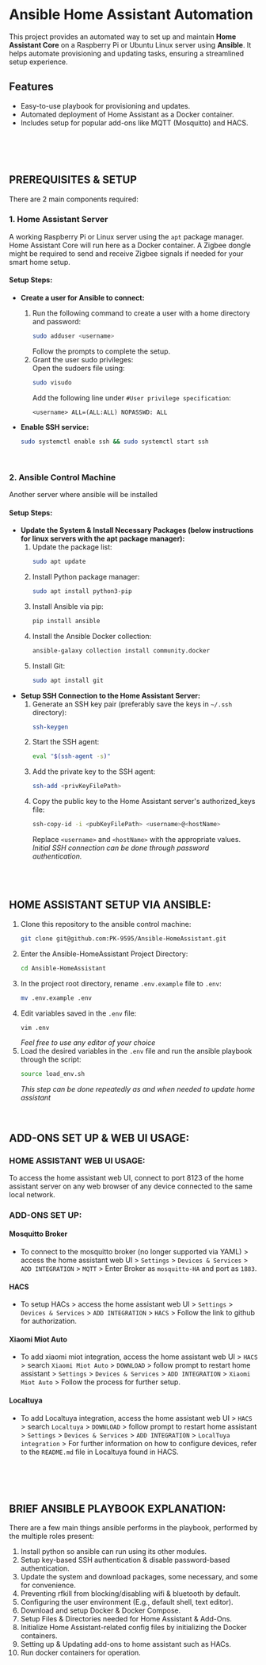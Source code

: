 # Ansible Home Assistant Automation

This project provides an automated way to set up and maintain **Home Assistant Core** on a Raspberry Pi or Ubuntu Linux server using **Ansible**. It helps automate provisioning and updating tasks, ensuring a streamlined setup experience.

## Features
- Easy-to-use playbook for provisioning and updates.
- Automated deployment of Home Assistant as a Docker container.
- Includes setup for popular add-ons like MQTT (Mosquitto) and HACS.



<br><br><br>



## PREREQUISITES & SETUP
There are 2 main components required:

### 1. Home Assistant Server
A working Raspberry Pi or Linux server using the `apt` package manager. Home Assistant Core will run here as a Docker container. A Zigbee dongle might be required to send and receive Zigbee signals if needed for your smart home setup.

#### Setup Steps:

- **Create a user for Ansible to connect:**
  1. Run the following command to create a user with a home directory and password:  
     ```bash
     sudo adduser <username>
     ```
     Follow the prompts to complete the setup.
  2. Grant the user sudo privileges:  
     Open the sudoers file using:  
     ```bash
     sudo visudo
     ```
     Add the following line under `#User privilege specification`:  
     ```
     <username> ALL=(ALL:ALL) NOPASSWD: ALL
     ```

- **Enable SSH service:**
  ```bash
  sudo systemctl enable ssh && sudo systemctl start ssh
  ```

<br>

### 2. Ansible Control Machine
Another server where ansible will be installed

#### Setup Steps:

- **Update the System & Install Necessary Packages (below instructions for linux servers with the apt package manager):**
  1. Update the package list:  
     ```bash
     sudo apt update
     ```
  2. Install Python package manager:  
     ```bash
     sudo apt install python3-pip
     ```
  3. Install Ansible via pip:  
     ```bash
     pip install ansible
     ```
  4. Install the Ansible Docker collection:  
     ```bash
     ansible-galaxy collection install community.docker
     ```
  5. Install Git:  
     ```bash
     sudo apt install git
     ```
- **Setup SSH Connection to the Home Assistant Server:**
  1. Generate an SSH key pair (preferably save the keys in `~/.ssh` directory):  
     ```bash
     ssh-keygen
     ```
  2. Start the SSH agent:  
     ```bash
     eval "$(ssh-agent -s)"
     ```
  3. Add the private key to the SSH agent:  
     ```bash
     ssh-add <privKeyFilePath>
     ```
  4. Copy the public key to the Home Assistant server's authorized_keys file:  
     ```bash
     ssh-copy-id -i <pubKeyFilePath> <username>@<hostName>
     ```
     Replace `<username>` and `<hostName>` with the appropriate values.  
     *Initial SSH connection can be done through password authentication.*



<br><br>



## HOME ASSISTANT SETUP VIA ANSIBLE:
1. Clone this repository to the ansible control machine:  
    ```bash
    git clone git@github.com:PK-9595/Ansible-HomeAssistant.git
    ```
2. Enter the Ansible-HomeAssistant Project Directory:  
    ```bash
    cd Ansible-HomeAssistant
    ```
3. In the project root directory, rename `.env.example` file to `.env`:
    ```bash
    mv .env.example .env
    ```
4. Edit variables saved in the `.env` file:
    ```bash
    vim .env
    ```
    *Feel free to use any editor of your choice*
5. Load the desired variables in the `.env` file and run the ansible playbook through the script:
    ```bash
    source load_env.sh
    ```
    *This step can be done repeatedly as and when needed to update home assistant*


<br>


## ADD-ONS SET UP & WEB UI USAGE:

### HOME ASSISTANT WEB UI USAGE:
To access the home assistant web UI, connect to port 8123 of the home assistant server on any web browser of any device connected to the same local network.

### ADD-ONS SET UP:

#### Mosquitto Broker
- To connect to the mosquitto broker (no longer supported via YAML) > access the home assistant web UI > `Settings` > `Devices & Services` > `ADD INTEGRATION` > `MQTT` > Enter Broker as `mosquitto-HA` and port as `1883`.

#### HACS
- To setup HACs > access the home assistant web UI > `Settings` > `Devices & Services` > `ADD INTEGRATION` > `HACS` > Follow the link to github for authorization.

#### Xiaomi Miot Auto
- To add xiaomi miot integration, access the home assistant web UI > `HACS` > search `Xiaomi Miot Auto` > `DOWNLOAD` > follow prompt to restart home assistant > `Settings` > `Devices & Services` > `ADD INTEGRATION` > `Xiaomi Miot Auto` > Follow the process for further setup.

#### Localtuya
- To add Localtuya integration, access the home assistant web UI > `HACS` > search `Localtuya` > `DOWNLOAD` > follow prompt to restart home assistant > `Settings` > `Devices & Services` > `ADD INTEGRATION` > `LocalTuya integration` > 
For further information on how to configure devices, refer to the `README.md` file in Localtuya found in HACS. 


<br><br><br>



## BRIEF ANSIBLE PLAYBOOK EXPLANATION:

There are a few main things ansible performs in the playbook, performed by the multiple roles present:
1. Install python so ansible can run using its other modules.
2. Setup key-based SSH authentication & disable password-based authentication.
3. Update the system and download packages, some necessary, and some for convenience.
4. Preventing rfkill from blocking/disabling wifi & bluetooth by default.
5. Configuring the user environment (E.g., default shell, text editor).
6. Download and setup Docker & Docker Compose.
7. Setup Files & Directories needed for Home Assistant & Add-Ons.
8. Initialize Home Assistant-related config files by initializing the Docker containers.
9. Setting up & Updating add-ons to home assistant such as HACs.
10. Run docker containers for operation.